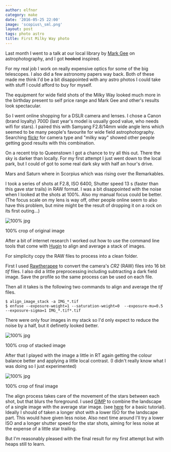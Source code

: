 ```yaml
---
author: elfnor
category: make
date: '2016-05-25 22:00'
image: 'scopius\_sml.png'
layout: post
tags: photo astro
title: First Milky Way photo
---
```


Last month I went to a talk at our local library by [Mark Gee](http://theartofnight.com/) on astrophotography, and I got <s>hooked</s> inspired.

For my real job I work on really expensive optics for some of the big telescopes. I also did a few astronomy papers way back. Both of these made me think I\'d be a bit disappointed with any astro photos I could take with stuff I could afford to buy for myself.

The equipment for wide field shots of the Milky Way looked much more in the birthday present to self price range and Mark Gee and other\'s results look spectacular.

So I went online shopping for a DSLR camera and lenses. I chose a Canon (brand loyalty) 700D (last year\'s model is usually good value, who needs wifi for stars). I paired this with Samyang F2.8/14mm wide angle lens which seemed to be many people\'s favourite for wide field astrophotography. Searching [flickr](https://www.flickr.com/search/?q=milky+way&cm=canon%2Feos_700d) for camera type and \"milky way\" showed other people getting good results with this combination.

On a recent trip to Queenstown I got a chance to try all this out. There the sky is darker than locally. For my first attempt I just went down to the local park, but I could of got to some real dark sky with half an hour\'s drive.

Mars and Saturn where in Scorpius which was rising over the Remarkables.

I took a series of shots at F2.8, ISO 6400, Shutter speed 13 s (faster than this gave star trails) in RAW format. I was a bit disappointed with the noise when I looked at the shots at 100%. Also my manual focus could be better. (The focus scale on my lens is way off, other people online seem to also have this problem, but mine might be the result of dropping it on a rock on its first outing\...)

![100% jpg](%7B%7B%20site.baseurl%20%7D%7D/images/astro_crop_100.JPG)

100% crop of original image

After a bit of internet research I worked out how to use the command line tools that come with [Hugin](http://hugin.sourceforge.net/) to align and average a stack of images.

For simplicity copy the RAW files to process into a clean folder.

First I used [Rawtherapee](http://rawtherapee.com/blog/features) to convert the camera\'s *CR2* (RAW) files into 16 bit *tif* files. I also did a little preprocessing including subtracting a dark field image. Save the profile so the same process can be used on each file.

Then all it takes is the following two commands to align and average the *tif* files.

    $ align_image_stack -a IMG_*.tif
    $ enfuse --exposure-weight=1 --saturation-weight=0  --exposure-mu=0.5 --exposure-sigma=1 IMG_*.tif*.tif

There were only four images in my stack so I\'d only expect to reduce the noise by a half, but it definetly looked better.

![100% jpg](%7B%7B%20site.baseurl%20%7D%7D/images/astro_crop_100_mean.JPG)

100% crop of stacked image

After that I played with the image a little in RT again getting the colour balance better and applying a little local contrast. (I didn\'t really know what I was doing so I just experimented)

![100% jpg](%7B%7B%20site.baseurl%20%7D%7D/images/astro_crop_100_final.JPG)

100% crop of final image

The align process takes care of the movement of the stars between each shot, but that blurs the foreground. I used [GIMP](https://www.gimp.org/) to combine the landscape of a single image with the average star image. (see [here](https://www.gimp.org/tutorials/Layer_Masks/) for a basic tutorial). Ideally I should of taken a longer shot with a lower ISO for the landscape part. This would have given less noise. Also next time around I\'ll try a lower ISO and a longer shutter speed for the star shots, aiming for less noise at the expense of a little star trailing.

But I\'m reasonably pleased with the final result for my first attempt but with heaps still to learn.
